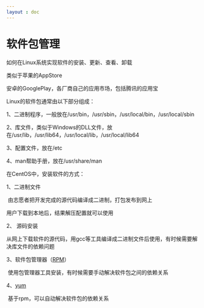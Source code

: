 ```yaml
---
layout : doc
---
```

# 软件包管理

如何在Linux系统实现软件的安装、更新、查看、卸载

类似于苹果的AppStore

安卓的GooglePlay，各厂商自己的应用市场，包括腾讯的应用宝

Linux的软件包通常由以下部分组成：

1、二进制程序，一般放在/usr/bin，/usr/sbin，/usr/local/bin，/usr/local/sbin

2、库文件，类似于Windows的DLL文件，放在/usr/lib，/usr/lib64，/usr/local/lib，/usr/local/lib64

3、配置文件，放在/etc

4、man帮助手册，放在/usr/share/man

在CentOS中，安装软件的方式：

1、二进制文件

​	由志愿者把开发完成的源代码编译成二进制，打包发布到网上

用户下载到本地后，结果解压配置就可以使用

2、 源码安装

​	从网上下载软件的源代码，用gcc等工具编译成二进制文件后使用，有时候需要解决库文件的依赖问题

3、软件包管理器（[RPM](./RPM)）

​	使用包管理器工具安装，有时候需要手动解决软件包之间的依赖关系

4、[yum](./yum)

​	基于rpm，可以自动解决软件包的依赖关系